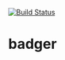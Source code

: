 [![Build Status](https://travis-ci.org/atsid/badger.svg)](https://travis-ci.org/atsid/badger)

# badger
